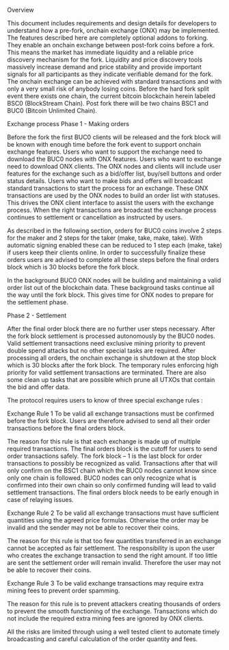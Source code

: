 Overview

This document includes requirements and design details for developers to understand how a pre-fork, onchain exchange (ONX) may be implemented. The features described here are completely optional addons to forking. They enable an onchain exchange between post-fork coins before a fork. This means the market has immediate liquidity and a reliable price discovery mechanism for the fork. Liquidity and price discovery tools massively increase demand and price stability and provide important signals for all participants as they indicate verifiable demand for the fork. The onchain exchange can be achieved with standard transactions and with only a very small risk of anybody losing coins.  Before the hard fork split event there exists one chain, the current bitcoin blockchain herein labeled BSC0 (BlockStream Chain). Post fork there will be two chains BSC1 and BUC0 (Bitcoin Unlimited Chain).

Exchange process
Phase 1 - Making orders

Before the fork the first BUC0 clients will be released and the fork block will be known with enough time before the fork event to support onchain exchange features. Users who want to support the exchange need to download the BUC0 nodes with ONX features. Users who want to exchange need to download ONX clients. The ONX nodes and clients will include user features for the exchange such as a bid/offer list, buy/sell buttons and order status details. Users who want to make bids and offers will broadcast standard transactions to start the process for an exchange. These ONX transactions are used by the ONX nodes to build an order list with statuses. This drives the ONX client interface to assist the users with the exchange process. When the right transactions are broadcast the exchange process continues to settlement or cancellation as instructed by users.

As described in the following section, orders for BUC0 coins involve 2 steps for the maker and 2 steps for the taker (make, take, make, take). With automatic signing enabled these can be reduced to 1 step each (make, take) if users keep their clients online. In order to successfully finalize these orders users are advised to complete all these steps before the final orders block which is 30 blocks before the fork block.

In the background BUC0 ONX nodes will be building and maintaining a valid order list out of the blockchain data. These background tasks continue all the way until the fork block.  This gives time for ONX nodes to prepare for the settlement phase. 

Phase 2 - Settlement

After the final order block there are no further user steps necessary. After the fork block settlement is processed autonomously by the BUC0 nodes. Valid settlement transactions need exclusive mining priority to prevent double spend attacks but no other special tasks are required. After processing all orders, the onchain exchange is shutdown at the stop block which is 30 blocks after the fork block. The temporary rules enforcing high priority for valid settlement transactions are terminated. There are also some clean up tasks that are possible which prune all UTXOs that contain the bid and offer data.

The protocol requires users to know of three special exchange rules :

Exchange Rule 1
To be valid all exchange transactions must be confirmed before the fork block. Users are therefore advised to send all their order transactions before the final orders block.

The reason for this rule is that each exchange is made up of multiple required transactions. The final orders block is the cutoff for users to send order transactions safely. The fork block – 1 is the last block for order transactions to possibly be recognized as valid. Transactions after that will only confirm on the BSC1 chain which the BUC0 nodes cannot know since only one chain is followed. BUC0 nodes can only recognize what is confirmed into their own chain so only confirmed funding will lead to valid settlement transactions. The final orders block needs to be early enough in case of relaying issues.

Exchange Rule 2 
To be valid all exchange transactions must have sufficient quantities using the agreed price formulas. Otherwise the order may be invalid and the sender may not be able to recover their coins.

The reason for this rule is that too few quantities transferred in an exchange cannot be accepted as fair settlement. The responsibility is upon the user who creates the exchange transaction to send the right amount. If too little are sent the settlement order will remain invalid. Therefore the user may not be able to recover their coins. 

Exchange Rule 3 
To be valid exchange transactions may require extra mining fees to prevent order spamming.

The reason for this rule is to prevent attackers creating thousands of orders to prevent the smooth functioning of the exchange. Transactions which do not include the required extra mining fees are ignored by ONX clients.

All the risks are limited through using a well tested client to automate timely broadcasting and careful calculation of the order quantity and fees.
